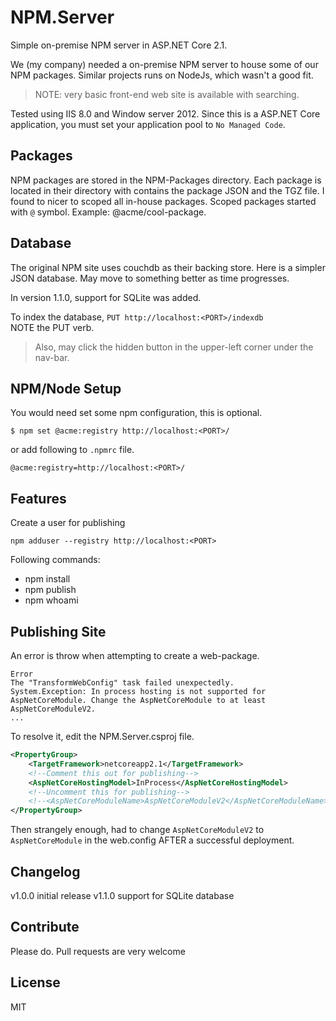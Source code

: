 # NPM.Server
Simple on-premise NPM server in ASP.NET Core 2.1.

We (my company) needed a on-premise NPM server to house some of our NPM packages. Similar projects runs on NodeJs, which wasn't a good fit.

> NOTE: very basic front-end web site is available with searching.

Tested using IIS 8.0 and Window server 2012. 
Since this is a ASP.NET Core application, you must set your application pool to `No Managed Code`.

## Packages
NPM packages are stored in the NPM-Packages directory. Each package is located in their directory with contains the package JSON and the TGZ file. 
I found to nicer to scoped all in-house packages. Scoped packages started with `@` symbol. Example: @acme/cool-package.

## Database
The original NPM site uses couchdb as their backing store. Here is a simpler JSON database. May move to something better as time progresses.

In version 1.1.0, support for SQLite was added.

To index the database, `PUT http://localhost:<PORT>/indexdb`  
NOTE the PUT verb.

> Also, may click the hidden button in the upper-left corner under the nav-bar.

## NPM/Node Setup
You would need set some npm configuration, this is optional.

```
$ npm set @acme:registry http://localhost:<PORT>/
```
or add following to `.npmrc` file.

```
@acme:registry=http://localhost:<PORT>/
```

## Features

Create a user for publishing
```
npm adduser --registry http://localhost:<PORT>
```

Following commands:
* npm install
* npm publish
* npm whoami

## Publishing Site
An error is throw when attempting to create a web-package.

```
Error
The "TransformWebConfig" task failed unexpectedly.
System.Exception: In process hosting is not supported for AspNetCoreModule. Change the AspNetCoreModule to at least AspNetCoreModuleV2.
...
```

To resolve it, edit the NPM.Server.csproj file.

```xml
<PropertyGroup>
	<TargetFramework>netcoreapp2.1</TargetFramework>
	<!--Comment this out for publishing-->
	<AspNetCoreHostingModel>InProcess</AspNetCoreHostingModel>
	<!--Uncomment this for publishing-->
	<!--<AspNetCoreModuleName>AspNetCoreModuleV2</AspNetCoreModuleName>-->
</PropertyGroup>
```

Then strangely enough, had to change `AspNetCoreModuleV2` to `AspNetCoreModule` in the web.config AFTER a successful deployment.

## Changelog
v1.0.0 initial release
v1.1.0 support for SQLite database

## Contribute
Please do. Pull requests are very welcome

## License
MIT